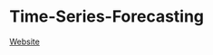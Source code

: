 # Time-Series-Forecasting

[Website](https://hemantbk-time-series-forecasting-app-ztpfsu.streamlit.app/)

